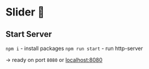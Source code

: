 # Slider 🍪

## Start Server

`npm i` - install packages
`npm run start` - run http-server

-> ready on port `8080` or [localhost:8080](http://127.0.0.1:8080)
